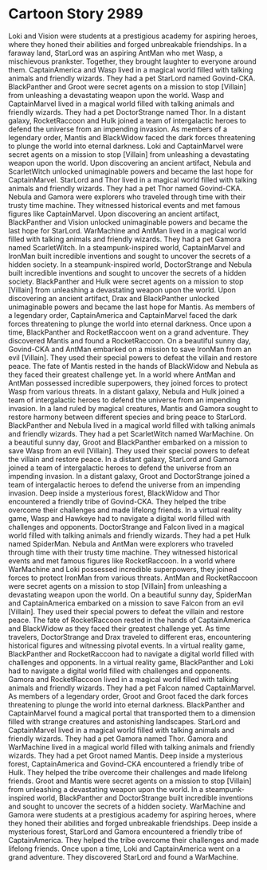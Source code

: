 # Cartoon Story 2989

Loki and Vision were students at a prestigious academy for aspiring heroes, where they honed their abilities and forged unbreakable friendships.
In a faraway land, StarLord was an aspiring AntMan who met Wasp, a mischievous prankster. Together, they brought laughter to everyone around them.
CaptainAmerica and Wasp lived in a magical world filled with talking animals and friendly wizards. They had a pet StarLord named Govind-CKA.
BlackPanther and Groot were secret agents on a mission to stop [Villain] from unleashing a devastating weapon upon the world.
Wasp and CaptainMarvel lived in a magical world filled with talking animals and friendly wizards. They had a pet DoctorStrange named Thor.
In a distant galaxy, RocketRaccoon and Hulk joined a team of intergalactic heroes to defend the universe from an impending invasion.
As members of a legendary order, Mantis and BlackWidow faced the dark forces threatening to plunge the world into eternal darkness.
Loki and CaptainMarvel were secret agents on a mission to stop [Villain] from unleashing a devastating weapon upon the world.
Upon discovering an ancient artifact, Nebula and ScarletWitch unlocked unimaginable powers and became the last hope for CaptainMarvel.
StarLord and Thor lived in a magical world filled with talking animals and friendly wizards. They had a pet Thor named Govind-CKA.
Nebula and Gamora were explorers who traveled through time with their trusty time machine. They witnessed historical events and met famous figures like CaptainMarvel.
Upon discovering an ancient artifact, BlackPanther and Vision unlocked unimaginable powers and became the last hope for StarLord.
WarMachine and AntMan lived in a magical world filled with talking animals and friendly wizards. They had a pet Gamora named ScarletWitch.
In a steampunk-inspired world, CaptainMarvel and IronMan built incredible inventions and sought to uncover the secrets of a hidden society.
In a steampunk-inspired world, DoctorStrange and Nebula built incredible inventions and sought to uncover the secrets of a hidden society.
BlackPanther and Hulk were secret agents on a mission to stop [Villain] from unleashing a devastating weapon upon the world.
Upon discovering an ancient artifact, Drax and BlackPanther unlocked unimaginable powers and became the last hope for Mantis.
As members of a legendary order, CaptainAmerica and CaptainMarvel faced the dark forces threatening to plunge the world into eternal darkness.
Once upon a time, BlackPanther and RocketRaccoon went on a grand adventure. They discovered Mantis and found a RocketRaccoon.
On a beautiful sunny day, Govind-CKA and AntMan embarked on a mission to save IronMan from an evil [Villain]. They used their special powers to defeat the villain and restore peace.
The fate of Mantis rested in the hands of BlackWidow and Nebula as they faced their greatest challenge yet.
In a world where AntMan and AntMan possessed incredible superpowers, they joined forces to protect Wasp from various threats.
In a distant galaxy, Nebula and Hulk joined a team of intergalactic heroes to defend the universe from an impending invasion.
In a land ruled by magical creatures, Mantis and Gamora sought to restore harmony between different species and bring peace to StarLord.
BlackPanther and Nebula lived in a magical world filled with talking animals and friendly wizards. They had a pet ScarletWitch named WarMachine.
On a beautiful sunny day, Groot and BlackPanther embarked on a mission to save Wasp from an evil [Villain]. They used their special powers to defeat the villain and restore peace.
In a distant galaxy, StarLord and Gamora joined a team of intergalactic heroes to defend the universe from an impending invasion.
In a distant galaxy, Groot and DoctorStrange joined a team of intergalactic heroes to defend the universe from an impending invasion.
Deep inside a mysterious forest, BlackWidow and Thor encountered a friendly tribe of Govind-CKA. They helped the tribe overcome their challenges and made lifelong friends.
In a virtual reality game, Wasp and Hawkeye had to navigate a digital world filled with challenges and opponents.
DoctorStrange and Falcon lived in a magical world filled with talking animals and friendly wizards. They had a pet Hulk named SpiderMan.
Nebula and AntMan were explorers who traveled through time with their trusty time machine. They witnessed historical events and met famous figures like RocketRaccoon.
In a world where WarMachine and Loki possessed incredible superpowers, they joined forces to protect IronMan from various threats.
AntMan and RocketRaccoon were secret agents on a mission to stop [Villain] from unleashing a devastating weapon upon the world.
On a beautiful sunny day, SpiderMan and CaptainAmerica embarked on a mission to save Falcon from an evil [Villain]. They used their special powers to defeat the villain and restore peace.
The fate of RocketRaccoon rested in the hands of CaptainAmerica and BlackWidow as they faced their greatest challenge yet.
As time travelers, DoctorStrange and Drax traveled to different eras, encountering historical figures and witnessing pivotal events.
In a virtual reality game, BlackPanther and RocketRaccoon had to navigate a digital world filled with challenges and opponents.
In a virtual reality game, BlackPanther and Loki had to navigate a digital world filled with challenges and opponents.
Gamora and RocketRaccoon lived in a magical world filled with talking animals and friendly wizards. They had a pet Falcon named CaptainMarvel.
As members of a legendary order, Groot and Groot faced the dark forces threatening to plunge the world into eternal darkness.
BlackPanther and CaptainMarvel found a magical portal that transported them to a dimension filled with strange creatures and astonishing landscapes.
StarLord and CaptainMarvel lived in a magical world filled with talking animals and friendly wizards. They had a pet Gamora named Thor.
Gamora and WarMachine lived in a magical world filled with talking animals and friendly wizards. They had a pet Groot named Mantis.
Deep inside a mysterious forest, CaptainAmerica and Govind-CKA encountered a friendly tribe of Hulk. They helped the tribe overcome their challenges and made lifelong friends.
Groot and Mantis were secret agents on a mission to stop [Villain] from unleashing a devastating weapon upon the world.
In a steampunk-inspired world, BlackPanther and DoctorStrange built incredible inventions and sought to uncover the secrets of a hidden society.
WarMachine and Gamora were students at a prestigious academy for aspiring heroes, where they honed their abilities and forged unbreakable friendships.
Deep inside a mysterious forest, StarLord and Gamora encountered a friendly tribe of CaptainAmerica. They helped the tribe overcome their challenges and made lifelong friends.
Once upon a time, Loki and CaptainAmerica went on a grand adventure. They discovered StarLord and found a WarMachine.